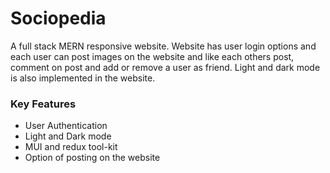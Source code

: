 # Sociopedia
A full stack  MERN responsive website. Website has user login options and each user can post images on the website 
and like each others post, comment on post and add or remove a user as friend. Light and dark mode is also implemented 
in the website.

### Key Features
- User Authentication
- Light and Dark mode
- MUI and redux tool-kit
- Option of posting on the website
